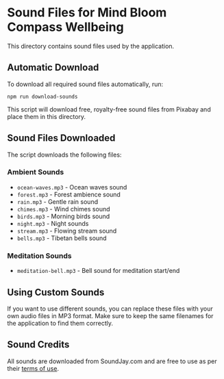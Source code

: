 # Sound Files for Mind Bloom Compass Wellbeing

This directory contains sound files used by the application.

## Automatic Download

To download all required sound files automatically, run:

```
npm run download-sounds
```

This script will download free, royalty-free sound files from Pixabay and place them in this directory.

## Sound Files Downloaded

The script downloads the following files:

### Ambient Sounds
- `ocean-waves.mp3` - Ocean waves sound
- `forest.mp3` - Forest ambience sound
- `rain.mp3` - Gentle rain sound
- `chimes.mp3` - Wind chimes sound
- `birds.mp3` - Morning birds sound
- `night.mp3` - Night sounds
- `stream.mp3` - Flowing stream sound
- `bells.mp3` - Tibetan bells sound

### Meditation Sounds
- `meditation-bell.mp3` - Bell sound for meditation start/end

## Using Custom Sounds

If you want to use different sounds, you can replace these files with your own audio files in MP3 format. Make sure to keep the same filenames for the application to find them correctly.

## Sound Credits

All sounds are downloaded from SoundJay.com and are free to use as per their [terms of use](https://www.soundjay.com/tos.html).